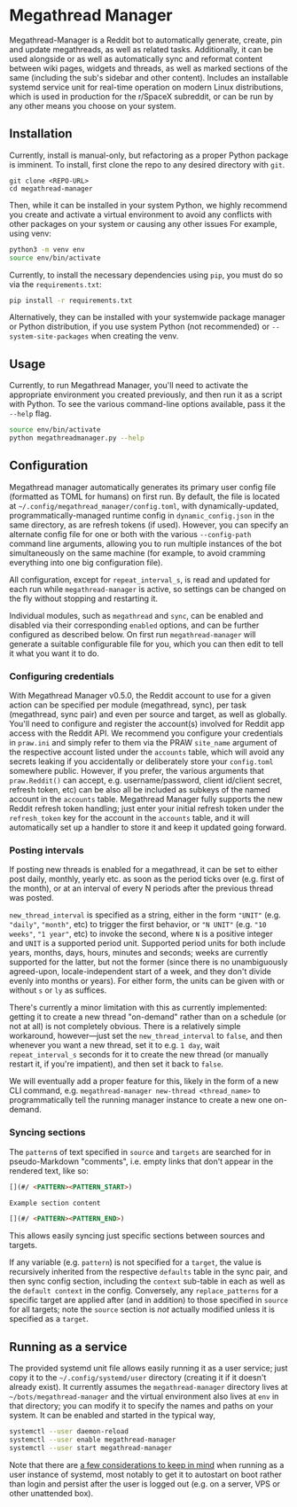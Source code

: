 # Megathread Manager

Megathread-Manager is a Reddit bot to automatically generate, create, pin and update megathreads, as well as related tasks.
Additionally, it can be used alongside or as well as automatically sync and reformat content between wiki pages, widgets and threads, as well as marked sections of the same (including the sub's sidebar and other content).
Includes an installable systemd service unit for real-time operation on modern Linux distributions, which is used in production for the r/SpaceX subreddit, or can be run by any other means you choose on your system.



## Installation

Currently, install is manual-only, but refactoring as a proper Python package is imminent.
To install, first clone the repo to any desired directory with ``git``.

```
git clone <REPO-URL>
cd megathread-manager
```

Then, while it can be installed in your system Python, we highly recommend you create and activate a virtual environment to avoid any conflicts with other packages on your system or causing any other issues
For example, using venv:

```bash
python3 -m venv env
source env/bin/activate
```

Currently, to install the necessary dependencies using `pip`, you must do so via the ``requirements.txt``:

```bash
pip install -r requirements.txt
```

Alternatively, they can be installed with your systemwide package manager or Python distribution, if you use system Python (not recommended) or ``--system-site-packages`` when creating the venv.



## Usage

Currently, to run Megathread Manager, you'll need to activate the appropriate environment you created previously, and then run it as a script with Python.
To see the various command-line options available, pass it the ``--help`` flag.

```bash
source env/bin/activate
python megathreadmanager.py --help
```



## Configuration

Megathread manager automatically generates its primary user config file (formatted as TOML for humans) on first run.
By default, the file is located at ``~/.config/megathread_manager/config.toml``, with dynamically-updated, programmatically-managed runtime config in ``dynamic_config.json`` in the same directory, as are refresh tokens (if used).
However, you can specify an alternate config file for one or both with the various ``--config-path`` command line arguments, allowing you to run multiple instances of the bot simultaneously on the same machine (for example, to avoid cramming everything into one big configuration file).

All configuration, except for ``repeat_interval_s``, is read and updated for each run while ``megathread-manager`` is active, so settings can be changed on the fly without stopping and restarting it.

Individual modules, such as ``megathread`` and ``sync``, can be enabled and disabled via their corresponding ``enabled`` options, and can be further configured as described below.
On first run ``megathread-manager`` will generate a suitable configurable file for you, which you can then edit to tell it what you want it to do.


### Configuring credentials

With Megathread Manager v0.5.0, the Reddit account to use for a given action can be specified per module (megathread, sync), per task (megathread, sync pair) and even per source and target, as well as globally.
You'll need to configure and register the account(s) involved for Reddit app access with the Reddit API.
We recommend you configure your credentials in ``praw.ini`` and simply refer to them via the PRAW ``site_name`` argument of the respective account listed under the ``accounts`` table, which will avoid any secrets leaking if you accidentally or deliberately store your ``config.toml`` somewhere public.
However, if you prefer, the various arguments that ``praw.Reddit()`` can accept, e.g. username/password, client id/client secret, refresh token, etc) can be also all be included as subkeys of the named account in the ``accounts`` table.
Megathread Manager fully supports the new Reddit refresh token handling; just enter your initial refresh token under the `refresh_token` key for the account in the ``accounts`` table, and it will automatically set up a handler to store it and keep it updated going forward.


### Posting intervals

If posting new threads is enabled for a megathread, it can be set to either post daily, monthly, yearly etc. as soon as the period ticks over (e.g. first of the month), or at an interval of every N periods after the previous thread was posted.

``new_thread_interval`` is specified as a string, either in the form ``"UNIT"`` (e.g. ``"daily"``, ``"month"``, etc) to trigger the first behavior, or `"N UNIT"` (e.g. ``"10 weeks"``, ``"1 year"``, etc) to invoke the second, where ``N`` is a positive integer and ``UNIT`` is a supported period unit.
Supported period units for both include years, months, days, hours, minutes and seconds; weeks are currently supported for the latter, but not the former (since there is no unambiguously agreed-upon, locale-independent start of a week, and they don't divide evenly into months or years).
For either form, the units can be given with or without `s` or `ly` as suffices.

There's currently a minor limitation with this as currently implemented: getting it to create a new thread "on-demand" rather than on a schedule (or not at all) is not completely obvious.
There is a relatively simple workaround, however—just set the ``new_thread_interval`` to ``false``, and then whenever you want a new thread, set it to e.g. ``1 day``, wait `repeat_interval_s` seconds for it to create the new thread (or manually restart it, if you're impatient), and then set it back to ``false``.

We will eventually add a proper feature for this, likely in the form of a new CLI command, e.g. ``megathread-manager new-thread <thread_name>`` to programmatically tell the running manager instance to create a new one on-demand.


### Syncing sections

The ``pattern``s of text specified in ``source`` and ``targets`` are searched for in pseudo-Markdown "comments", i.e. empty links that don't appear in the rendered text, like so:

```markdown
[](#/ <PATTERN><PATTERN_START>)

Example section content

[](#/ <PATTERN><PATTERN_END>)
```

This allows easily syncing just specific sections between sources and targets.

If any variable (e.g. ``pattern``) is not specified for a ``target``, the value is recursively inherited from the respective ``defaults`` table in the sync pair, and then sync config section, including the ``context`` sub-table in each as well as the ``default context`` in the config.
Conversely, any ``replace_patterns`` for a specific target are applied after (and in addition) to those specified in ``source`` for all targets; note the ``source`` section is *not* actually modified unless it is specified as a ``target``.



## Running as a service

The provided systemd unit file allows easily running it as a user service; just copy it to the ``~/.config/systemd/user`` directory (creating it if it doesn't already exist).
It currently assumes the `megathread-manager` directory lives at ``~/bots/megathread-manager`` and the virtual environment also lives at ``env`` in that directory; you can modify it to specify the names and paths on your system.
It can be enabled and started in the typical way,

```bash
systemctl --user daemon-reload
systemctl --user enable megathread-manager
systemctl --user start megathread-manager
```

Note that there are [a few considerations to keep in mind](https://wiki.archlinux.org/index.php/systemd/User#Automatic_start-up_of_systemd_user_instances) when running as a user instance of systemd, most notably to get it to autostart on boot rather than login and persist after the user is logged out (e.g. on a server, VPS or other unattended box).
